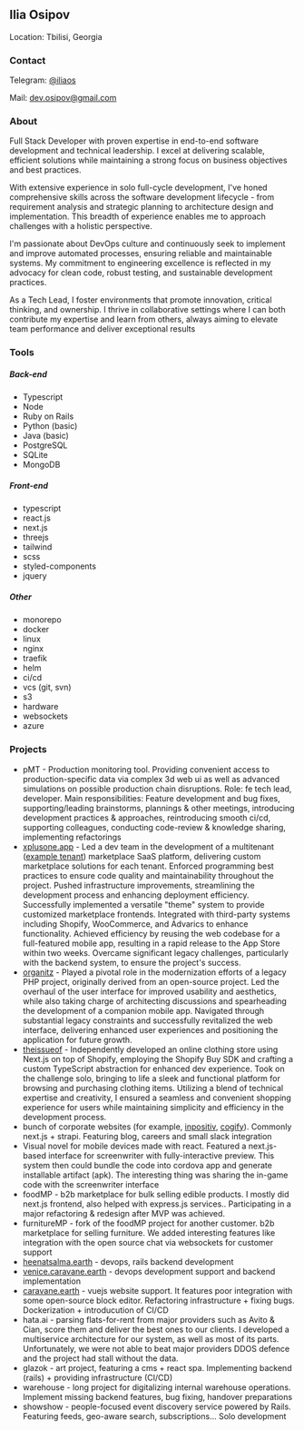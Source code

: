 ## Ilia Osipov
Location: Tbilisi, Georgia

### Contact

Telegram: [@iliaos](https://t.me/iliaos)

Mail: [dev.osipov@gmail.com](mailto:dev.osipov@gmail.com)

### About

Full Stack Developer with proven expertise in end-to-end software development and technical leadership. I excel at delivering scalable, efficient solutions while maintaining a strong focus on business objectives and best practices.

With extensive experience in solo full-cycle development, I've honed comprehensive skills across the software development lifecycle - from requirement analysis and strategic planning to architecture design and implementation. This breadth of experience enables me to approach challenges with a holistic perspective.

I'm passionate about DevOps culture and continuously seek to implement and improve automated processes, ensuring reliable and maintainable systems. My commitment to engineering excellence is reflected in my advocacy for clean code, robust testing, and sustainable development practices.

As a Tech Lead, I foster environments that promote innovation, critical thinking, and ownership. I thrive in collaborative settings where I can both contribute my expertise and learn from others, always aiming to elevate team performance and deliver exceptional results

### Tools

##### Back-end

* Typescript
* Node
* Ruby on Rails
* Python (basic)
* Java (basic)
* PostgreSQL
* SQLite
* MongoDB

##### Front-end

* typescript
* react.js
* next.js
* threejs
* tailwind
* scss
* styled-components
* jquery

##### Other

* monorepo
* docker
* linux
* nginx
* traefik
* helm
* ci/cd
* vcs (git, svn)
* s3
* hardware
* websockets
* azure

### Projects

* pMT - Production monitoring tool. Providing convenient access to production-specific data via complex 3d web ui as well as advanced simulations on possible production chain disruptions. Role: fe tech lead, developer. Main responsibilities: Feature development and bug fixes, supporting/leading brainstorms, plannings & other meetings, introducing development practices & approaches, reintroducing smooth ci/cd, supporting colleagues, conducting code-review & knowledge sharing, implementing refactorings
* [xplusone.app](xplusone.app) - Led a dev team in the development of a multitenant ([example tenant](https://veletage.com)) marketplace SaaS platform, delivering custom marketplace solutions for each tenant. Enforced programming best practices to ensure code quality and maintainability throughout the project. Pushed infrastructure improvements, streamlining the development process and enhancing deployment efficiency. Successfully implemented a versatile "theme" system to provide customized marketplace frontends. Integrated with third-party systems including Shopify, WooCommerce, and Advarics to enhance functionality. Achieved efficiency by reusing the web codebase for a full-featured mobile app, resulting in a rapid release to the App Store within two weeks. Overcame significant legacy challenges, particularly with the backend system, to ensure the project's success.
* [organitz](https://organitz.com) - Played a pivotal role in the modernization efforts of a legacy PHP project, originally derived from an open-source project. Led the overhaul of the user interface for improved usability and aesthetics, while also taking charge of architecting discussions and spearheading the development of a companion mobile app. Navigated through substantial legacy constraints and successfully revitalized the web interface, delivering enhanced user experiences and positioning the application for future growth.
* [theissueof](https://theissueof.com) - Independently developed an online clothing store using Next.js on top of Shopify, employing the Shopify Buy SDK and crafting a custom TypeScript abstraction for enhanced dev experience. Took on the challenge solo, bringing to life a sleek and functional platform for browsing and purchasing clothing items. Utilizing a blend of technical expertise and creativity, I ensured a seamless and convenient shopping experience for users while maintaining simplicity and efficiency in the development process.
* bunch of corporate websites (for example, [inpositiv](https://inpositiv.com), [cogify](https://cogify.io)). Commonly next.js + strapi. Featuring blog, careers and small slack integration
* Visual novel for mobile devices made with react. Featured a next.js-based interface for screenwriter with fully-interactive preview. This system then could bundle the code into cordova app and generate installable artifact (apk). The interesting thing was sharing the in-game code with the screenwriter interface
* foodMP - b2b marketplace for bulk selling edible products. I mostly did next.js frontend, also helped with express.js services.. Participating in a major refactoring & redesign after MVP was achieved.
* furnitureMP - fork of the foodMP project for another customer. b2b marketplace for selling furniture. We added interesting features like integration with the open source chat via websockets for customer support
* [heenatsalma.earth](https://heenatsalma.earth) - devops, rails backend development
* [venice.caravane.earth](https://venice.caravane.earth) - devops development support and backend implementation
* [caravane.earth](https://caravane.earth) - vuejs website support. It features poor integration with some open-source block editor. Refactoring infrastructure + fixing bugs. Dockerization + introducution of CI/CD
* hata.ai - parsing flats-for-rent from major providers such as Avito & Cian, score them and deliver the best ones to our clients. I developed a multiservice architecture for our system, as well as most of its parts. Unfortunately, we were not able to beat major providers DDOS defence and the project had stall without the data.
* glazok - art project, featuring a cms + react spa. Implementing backend (rails) + providing infrastructure (CI/CD)
* warehouse - long project for digitalizing internal warehouse operations. Implement missing backend features, bug fixing, handover preparations
* showshow - people-focused event discovery service powered by Rails. Featuring feeds, geo-aware search, subscriptions... Solo development
